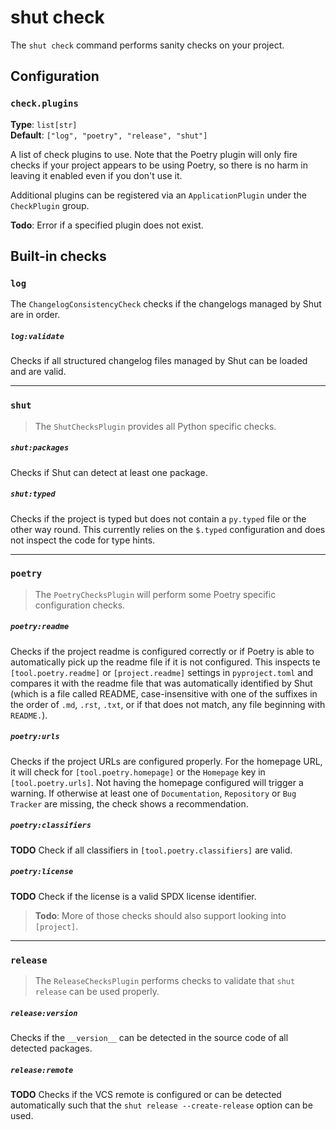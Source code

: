 # shut check

The `shut check` command performs sanity checks on your project.

## Configuration

### `check.plugins`

__Type__: `list[str]`  
__Default__: `["log", "poetry", "release", "shut"]`

A list of check plugins to use. Note that the Poetry plugin will only fire checks if your project appears to be using
Poetry, so there is no harm in leaving it enabled even if you don't use it.

Additional plugins can be registered via an `ApplicationPlugin` under the `CheckPlugin` group.

__Todo__: Error if a specified plugin does not exist.

## Built-in checks

### `log`

The `ChangelogConsistencyCheck` checks if the changelogs managed by Shut are in order.

##### `log:validate`

Checks if all structured changelog files managed by Shut can be loaded and are valid.

---

### `shut`

> The `ShutChecksPlugin` provides all Python specific checks.

##### `shut:packages`

Checks if Shut can detect at least one package.

##### `shut:typed`

Checks if the project is typed but does not contain a `py.typed` file or the other way round.
This currently relies on the `$.typed` configuration and does not inspect the code for type hints.

---

### `poetry`

> The `PoetryChecksPlugin` will perform some Poetry specific configuration checks.

##### `poetry:readme`

Checks if the project readme is configured correctly or if Poetry is able to automatically
pick up the readme file if it is not configured. This inspects te `[tool.poetry.readme]` or `[project.readme]`
settings in `pyproject.toml` and compares it with the readme file that was automatically identified by Shut
(which is a file called README, case-insensitive with one of the suffixes in the order of `.md`, `.rst`, `.txt`,
or if that does not match, any file beginning with `README.`).

##### `poetry:urls`

Checks if the project URLs are configured properly. For the homepage URL, it will check for `[tool.poetry.homepage]`
or the `Homepage` key in `[tool.poetry.urls]`. Not having the homepage configured will trigger a warning. If otherwise
at least one of `Documentation`, `Repository` or `Bug Tracker` are missing, the check shows a recommendation.

##### `poetry:classifiers`

__TODO__ Check if all classifiers in `[tool.poetry.classifiers]` are valid.

##### `poetry:license`

__TODO__ Check if the license is a valid SPDX license identifier.

> __Todo__: More of those checks should also support looking into `[project]`.

---

### `release`

> The `ReleaseChecksPlugin` performs checks to validate that `shut release` can be used properly.

##### `release:version`

Checks if the `__version__` can be detected in the source code of all detected packages.

##### `release:remote`

__TODO__ Checks if the VCS remote is configured or can be detected automatically such that the
`shut release --create-release` option can be used.

